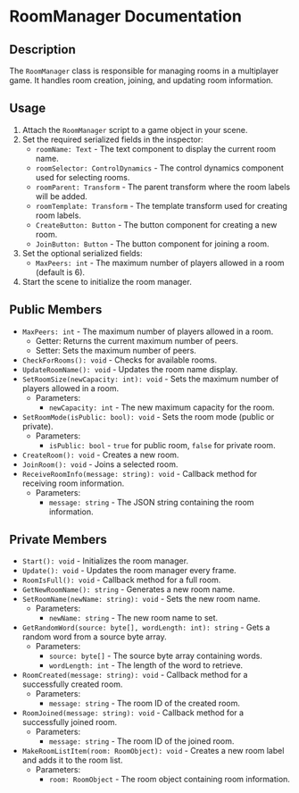 # RoomManager Documentation

## Description
The `RoomManager` class is responsible for managing rooms in a multiplayer game. It handles room creation, joining, and updating room information.

## Usage
1. Attach the `RoomManager` script to a game object in your scene.
2. Set the required serialized fields in the inspector:
   - `roomName: Text` - The text component to display the current room name.
   - `roomSelector: ControlDynamics` - The control dynamics component used for selecting rooms.
   - `roomParent: Transform` - The parent transform where the room labels will be added.
   - `roomTemplate: Transform` - The template transform used for creating room labels.
   - `CreateButton: Button` - The button component for creating a new room.
   - `JoinButton: Button` - The button component for joining a room.
3. Set the optional serialized fields:
   - `MaxPeers: int` - The maximum number of players allowed in a room (default is 6).
4. Start the scene to initialize the room manager.

## Public Members
- `MaxPeers: int` - The maximum number of players allowed in a room.
   - Getter: Returns the current maximum number of peers.
   - Setter: Sets the maximum number of peers.
- `CheckForRooms(): void` - Checks for available rooms.
- `UpdateRoomName(): void` - Updates the room name display.
- `SetRoomSize(newCapacity: int): void` - Sets the maximum number of players allowed in a room.
   - Parameters:
     - `newCapacity: int` - The new maximum capacity for the room.
- `SetRoomMode(isPublic: bool): void` - Sets the room mode (public or private).
   - Parameters:
     - `isPublic: bool` - `true` for public room, `false` for private room.
- `CreateRoom(): void` - Creates a new room.
- `JoinRoom(): void` - Joins a selected room.
- `ReceiveRoomInfo(message: string): void` - Callback method for receiving room information.
   - Parameters:
     - `message: string` - The JSON string containing the room information.

## Private Members
- `Start(): void` - Initializes the room manager.
- `Update(): void` - Updates the room manager every frame.
- `RoomIsFull(): void` - Callback method for a full room.
- `GetNewRoomName(): string` - Generates a new room name.
- `SetRoomName(newName: string): void` - Sets the new room name.
   - Parameters:
     - `newName: string` - The new room name to set.
- `GetRandomWord(source: byte[], wordLength: int): string` - Gets a random word from a source byte array.
   - Parameters:
     - `source: byte[]` - The source byte array containing words.
     - `wordLength: int` - The length of the word to retrieve.
- `RoomCreated(message: string): void` - Callback method for a successfully created room.
   - Parameters:
     - `message: string` - The room ID of the created room.
- `RoomJoined(message: string): void` - Callback method for a successfully joined room.
   - Parameters:
     - `message: string` - The room ID of the joined room.
- `MakeRoomListItem(room: RoomObject): void` - Creates a new room label and adds it to the room list.
   - Parameters:
     - `room: RoomObject` - The room object containing room information.

